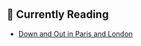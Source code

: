 ## 📖 Currently Reading
* [Down and Out in Paris and London](https://www.goodreads.com/review/show/3369415445)

